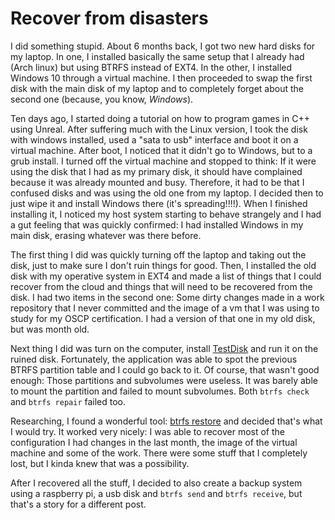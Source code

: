 # Recover from disasters

I did something stupid. About 6 months back, I got two new hard disks
for my laptop. In one, I installed basically the same setup that I
already had (Arch linux) but using BTRFS instead of EXT4. In the other,
I installed Windows 10 through a virtual machine. I then proceeded to
swap the first disk with the main disk of my laptop and to completely
forget about the second one (because, you know, _Windows_).

Ten days ago, I started doing a tutorial on how to program games in C++
using Unreal. After suffering much with the Linux version, I took the 
disk with windows installed, used a "sata to usb" interface and boot it
on a virtual machine. After boot, I noticed that it didn't go to 
Windows, but to a grub install. I turned off the virtual machine and 
stopped to think: If it were using the disk that I had as my primary 
disk, it should have complained because it was already mounted and busy.
Therefore, it had to be that I confused disks and was using the old one
from my laptop. I decided then to just wipe it and install Windows
there (it's spreading!!!!). When I finished installing it, I noticed my
host system starting to behave strangely and I had a gut feeling that 
was quickly confirmed: I had installed Windows in my main disk, erasing
whatever was there before.

The first thing I did was quickly turning off the laptop and taking out
the disk, just to make sure I don't ruin things for good. Then, I 
installed the old disk with my operative system in EXT4 and made a list
of things that I could recover from the cloud and things that will need
to be recovered from the disk. I had two items in the second one: Some 
dirty changes made in a work repository that I never committed and the 
image of a vm that I was using to study for my OSCP certification. I 
had a version of that one in my old disk, but was month old.

Next thing I did was turn on the computer, install [TestDisk](https://www.cgsecurity.org/wiki/TestDisk)
and run it on the ruined disk. Fortunately, the application was able to
spot the previous BTRFS partition table and I could go back to it. Of 
course, that wasn't good enough: Those partitions and subvolumes were 
useless. It was barely able to mount the partition and failed to mount 
subvolumes. Both `btrfs check` and `btrfs repair` failed too.

Researching, I found a wonderful tool: [btrfs restore](http://man7.org/linux/man-pages/man8/btrfs-restore.8.html)
and decided that's what I would try. It worked very nicely: I was able
to recover most of the configuration I had changes in the last month, 
the image of the virtual machine and some of the work. There were some
stuff that I completely lost, but I kinda knew that was a possibility.

After I recovered all the stuff, I decided to also create a backup 
system using a raspberry pi, a usb disk and `btrfs send` and
`btrfs receive`, but that's a story for a different post.
